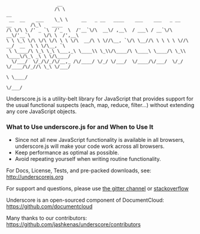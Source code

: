                        __
                      /\ \                                                         __
     __  __    ___    \_\ \     __   _ __   ____    ___    ___   _ __    __       /\_\    ____
    /\ \/\ \ /' _ `\  /'_  \  /'__`\/\  __\/ ,__\  / ___\ / __`\/\  __\/'__`\     \/\ \  /',__\
    \ \ \_\ \/\ \/\ \/\ \ \ \/\  __/\ \ \//\__, `\/\ \__//\ \ \ \ \ \//\  __/  __  \ \ \/\__, `\
     \ \____/\ \_\ \_\ \___,_\ \____\\ \_\\/\____/\ \____\ \____/\ \_\\ \____\/\_\ _\ \ \/\____/
      \/___/  \/_/\/_/\/__,_ /\/____/ \/_/ \/___/  \/____/\/___/  \/_/ \/____/\/_//\ \_\ \/___/
                                                                                  \ \____/
                                                                                   \/___/

Underscore.js is a utility-belt library for JavaScript that provides
support for the usual functional suspects (each, map, reduce, filter...)
without extending any core JavaScript objects.

###  What to Use underscore.js for and When to Use It
* Since not all new JavaScript functionality is available in all browsers, underscore.js will make your code work across all browsers.
* Keep performance as optimal as possible.
* Avoid repeating yourself when writing routine functionality.

For Docs, License, Tests, and pre-packed downloads, see:
http://underscorejs.org

For support and questions, please use
[the gitter channel](https://gitter.im/jashkenas/underscore)
or [stackoverflow](http://stackoverflow.com/search?q=underscore.js)

Underscore is an open-sourced component of DocumentCloud:
https://github.com/documentcloud

Many thanks to our contributors:
https://github.com/jashkenas/underscore/contributors
